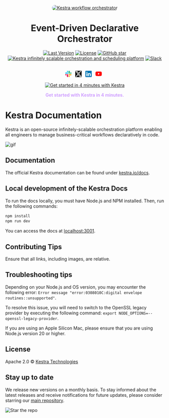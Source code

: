 <p align="center">
  <a href="https://www.kestra.io">
    <img src="https://kestra.io/og-image.png" style="border-radius: 10px" width="800" alt="Kestra workflow orchestrator" />
  </a>
</p>

<h1 align="center" style="border-bottom: none">
    Event-Driven Declarative Orchestrator
</h1>

<div align="center">
 <a href="https://github.com/kestra-io/kestra/releases"><img src="https://img.shields.io/github/tag-pre/kestra-io/kestra.svg?color=blueviolet" alt="Last Version" /></a>
  <a href="https://github.com/kestra-io/kestra/blob/develop/LICENSE"><img src="https://img.shields.io/github/license/kestra-io/kestra?color=blueviolet" alt="License" /></a>
  <a href="https://github.com/kestra-io/kestra/stargazers"><img src="https://img.shields.io/github/stars/kestra-io/kestra?color=blueviolet&logo=github" alt="GitHub star" /></a> <br>
<a href="https://kestra.io"><img src="https://img.shields.io/badge/Website-kestra.io-192A4E?color=blueviolet" alt="Kestra infinitely scalable orchestration and scheduling platform"></a>
<a href="https://kestra.io/slack"><img src="https://img.shields.io/badge/Slack-Join%20Community-blueviolet?logo=slack" alt="Slack"></a>
</div>

<br />

<p align="center">
    <a href="https://kestra.io/slack"><img height="20" src="assets/socials/slack.svg" alt="slack" /></a> &nbsp;
    <a href="https://twitter.com/kestra_io"><img height="20" src="assets/socials/twitter-x.svg" alt="twitter" /></a> &nbsp;
    <a href="https://www.linkedin.com/company/kestra/"><img height="20" src="assets/socials/linkedin.svg" alt="linkedin" /></a> &nbsp;
<a href="https://www.youtube.com/@kestra-io"><img height="20" src="assets/socials/youtube.svg" alt="youtube" /></a> &nbsp;
</p>


<p align="center">
    <a href="https://go.kestra.io/video/product-overview" target="_blank">
        <img src="https://kestra.io/startvideo.png" alt="Get started in 4 minutes with Kestra" width="640px" />
    </a>
</p>
<p align="center" style="color:#CF9FFF;"><strong>Get started with Kestra in 4 minutes.</strong></p>

# Kestra Documentation

Kestra is an open-source infinitely-scalable orchestration platform enabling all engineers to manage business-critical workflows declaratively in code.

![gif](https://kestra.io/video.gif)


## Documentation

The official Kestra documentation can be found under [kestra.io/docs](https://kestra.io/docs).


## Local development of the Kestra Docs

To run the docs locally, you must have Node.js and NPM installed. Then, run the following commands:

```bash
npm install
npm run dev
```

You can access the docs at [localhost:3001](http://localhost:3001/).

## Contributing Tips

Ensure that all links, including images, are relative.

## Troubleshooting tips

Depending on your Node.js and OS version, you may encounter the following error: `Error message "error:0308010C:digital envelope routines::unsupported"`.

To resolve this issue, you will need to switch to the OpenSSL legacy provider by executing the following command: `export NODE_OPTIONS=--openssl-legacy-provider`.

If you are using an Apple Silicon Mac, please ensure that you are using Node.js version 20 or higher.

## License
Apache 2.0 © [Kestra Technologies](https://kestra.io)


## Stay up to date

We release new versions on a monthly basis. To stay informed about the latest releases and receive notifications for future updates, please consider starring our [main repository](https://github.com/kestra-io/kestra).

![Star the repo](https://kestra.io/star.gif)
